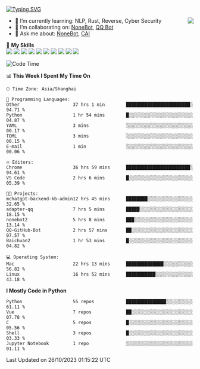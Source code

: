 [![Typing SVG](https://readme-typing-svg.herokuapp.com?size=25&duration=2500&color=8C43EA&vCenter=true&width=200&height=40&lines=Hi+there+%F0%9F%91%8B%F0%9F%8F%BB;I'm+yanyongyu)](https://git.io/typing-svg)

<a href="#">
  <img align="right" src="https://github-readme-stats.vercel.app/api?username=yanyongyu&count_private=true&show_icons=true&bg_color=15,f2f7fd,E0EAFC" />
</a>

- 🌱 I’m currently learning: NLP, Rust, Reverse, Cyber Security
- 👯 I’m collaborating on: [NoneBot](https://github.com/nonebot), [QQ Bot](https://github.com/Mrs4s/go-cqhttp)
- 💬 Ask me about: [NoneBot](https://github.com/nonebot), [CAI](https://github.com/cscs181/CAI)

🌟 **My Skills**  
![](https://img.shields.io/badge/-Python-3e74a2?style=flat-square&logo=Python&logoColor=fff)
![](https://img.shields.io/badge/-TypeScript-3178C6?style=flat-square&logo=TypeScript&logoColor=fff)
![](https://img.shields.io/badge/-Vue-4fc08d?style=flat-square&logo=Vue.js&logoColor=fff)
![](https://img.shields.io/badge/-React-2d98ce?style=flat-square&logo=React&logoColor=fff)
![](https://img.shields.io/badge/-Linux-000000?style=flat-square&logo=Linux&logoColor=fff)
![](https://img.shields.io/badge/-Docker-2496ED?style=flat-square&logo=Docker&logoColor=fff)
![](https://img.shields.io/badge/-Kubernetes-326CE5?style=flat-square&logo=Kubernetes&logoColor=fff)
![](https://img.shields.io/badge/-PostgreSQL-4169E1?style=flat-square&logo=PostgreSQL&logoColor=fff)
![](https://img.shields.io/badge/-Redis-DC382D?style=flat-square&logo=Redis&logoColor=fff)
![](https://img.shields.io/badge/-MongoDB-47A248?style=flat-square&logo=MongoDB&logoColor=fff)

<!--START_SECTION:waka-->
![Code Time](http://img.shields.io/badge/Code%20Time-5%2C181%20hrs%2047%20mins-blue)

📊 **This Week I Spent My Time On** 

```text
🕑︎ Time Zone: Asia/Shanghai

💬 Programming Languages: 
Other                    37 hrs 1 min        ████████████████████████░   94.71 % 
Python                   1 hr 54 mins        █░░░░░░░░░░░░░░░░░░░░░░░░   04.87 % 
YAML                     3 mins              ░░░░░░░░░░░░░░░░░░░░░░░░░   00.17 % 
TOML                     3 mins              ░░░░░░░░░░░░░░░░░░░░░░░░░   00.15 % 
E-mail                   1 min               ░░░░░░░░░░░░░░░░░░░░░░░░░   00.06 % 

🔥 Editors: 
Chrome                   36 hrs 59 mins      ████████████████████████░   94.61 % 
VS Code                  2 hrs 6 mins        █░░░░░░░░░░░░░░░░░░░░░░░░   05.39 % 

🐱‍💻 Projects: 
mchatgpt-backend-kb-admin12 hrs 45 mins      ████████░░░░░░░░░░░░░░░░░   32.65 % 
adapter-qq               7 hrs 5 mins        █████░░░░░░░░░░░░░░░░░░░░   18.15 % 
nonebot2                 5 hrs 8 mins        ███░░░░░░░░░░░░░░░░░░░░░░   13.14 % 
QQ-GitHub-Bot            2 hrs 57 mins       ██░░░░░░░░░░░░░░░░░░░░░░░   07.57 % 
Baichuan2                1 hr 53 mins        █░░░░░░░░░░░░░░░░░░░░░░░░   04.82 % 

💻 Operating System: 
Mac                      22 hrs 13 mins      ██████████████░░░░░░░░░░░   56.82 % 
Linux                    16 hrs 52 mins      ███████████░░░░░░░░░░░░░░   43.18 % 
```

**I Mostly Code in Python** 

```text
Python                   55 repos            ███████████████░░░░░░░░░░   61.11 % 
Vue                      7 repos             ██░░░░░░░░░░░░░░░░░░░░░░░   07.78 % 
C                        5 repos             █░░░░░░░░░░░░░░░░░░░░░░░░   05.56 % 
Shell                    3 repos             █░░░░░░░░░░░░░░░░░░░░░░░░   03.33 % 
Jupyter Notebook         1 repo              ░░░░░░░░░░░░░░░░░░░░░░░░░   01.11 % 
```




 Last Updated on 26/10/2023 01:15:22 UTC
<!--END_SECTION:waka-->

